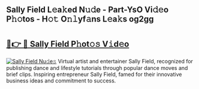 ## Sally Field L𝚎a𝚔ed N𝚞𝚍e - Part-YsO Vi𝚍𝚎o P𝚑𝚘tos - H𝚘𝚝 O𝚗𝚕yf𝚊ns L𝚎a𝚔s og2gg

# <h2><a href="http://kfanqu1.oniu.top/?m=Sally+Field">🔗👉 🔴 Sally Field P𝚑ot𝚘𝚜 V𝚒d𝚎o</a></h2>

[![Sally Field Nu𝚍e𝚜](https://i.imgur.com/0qMVB7G.gif)](http://kfanqu1.oniu.top/?m=Sally+Field)
Virtual artist and entertainer Sally Field, recognized for publishing dance and lifestyle tutorials through popular dance moves and brief clips. Inspiring entrepreneur Sally Field, famed for their innovative business ideas and commitment to success.  
